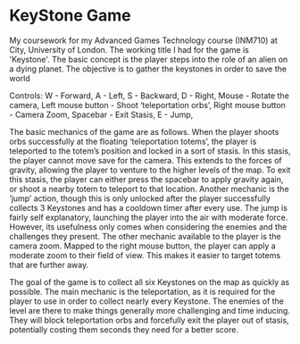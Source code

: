 # KeyStone Game
My coursework for my Advanced Games Technology course (INM710) at City, University of London. The working title I had for the game is 'Keystone'. The basic concept is the player steps into the role of an alien on a dying planet. The objective is to gather the keystones in order to save the world

Controls:
W - Forward,
A - Left,
S - Backward,
D - Right,
Mouse - Rotate the camera,
Left mouse button - Shoot ‘teleportation orbs’,
Right mouse button - Camera Zoom,
Spacebar - Exit Stasis,
E - Jump,

The basic mechanics of the game are as follows. When the player shoots orbs successfully at the floating ‘teleportation totems’, the player is teleported to the totem’s position and locked in a sort of stasis. In this stasis, the player cannot move save for the camera. This extends to the forces of gravity, allowing the player to venture to the higher levels of the map. To exit this stasis, the player can either press the spacebar to apply gravity again, or shoot a nearby totem to teleport to that location. Another mechanic is the ‘jump’ action, though this is only unlocked after the player successfully collects 3 Keystones and has a cooldown timer after every use.  The jump is fairly self explanatory, launching the player into the air with moderate force. However, its usefulness only comes when considering the enemies and the challenges they present. The other mechanic available to the player is the camera zoom. Mapped to the right mouse button, the player can apply a moderate zoom to their field of view. This makes it easier to target totems that are further away.

The goal of the game is to collect all six Keystones on the map as quickly as possible. The main mechanic is the teleportation, as it is required for the player to use in order to collect nearly every Keystone. The enemies of the level are there to make things generally more challenging and time inducing. They will block teleportation orbs and forcefully exit the player out of stasis, potentially costing them seconds they need for a better score.
